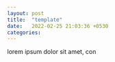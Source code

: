 ```yaml
---
layout: post
title:  "template"
date:   2022-02-25 21:03:36 +0530
categories: 
---
```

lorem ipsum dolor sit amet, con
